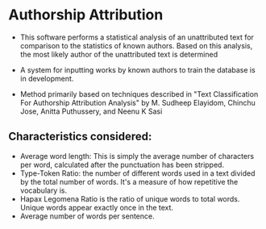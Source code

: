 # Authorship Attribution
* This software performs a statistical analysis of an unattributed text for comparison to the statistics of known authors. Based on this analysis, the most likely author of the unattributed text is determined 

* A system for inputting works by known authors to train the database is in development.

* Method primarily based on techniques described in "Text Classification For Authorship Attribution Analysis" by M. Sudheep Elayidom, Chinchu Jose, Anitta Puthussery, and Neenu K Sasi

## Characteristics considered:
* Average word length: This is simply the average number of characters per word, calculated after the punctuation has been stripped.
* Type-Token Ratio: the number of different words used in a text divided by the total number of words. It's a measure of how repetitive the vocabulary is. 
* Hapax Legomena Ratio is the ratio of unique words to total words. Unique words appear exactly once in the text.
* Average number of words per sentence. 
